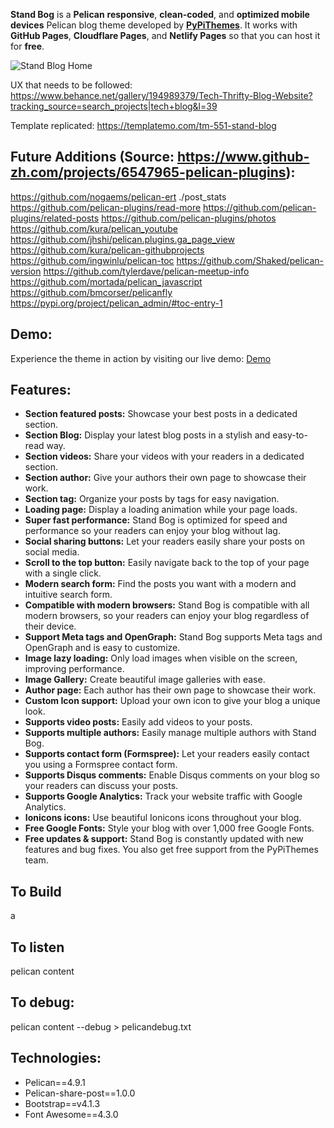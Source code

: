**Stand Bog** is a **Pelican** **responsive**, **clean-coded**, and **optimized mobile devices** Pelican blog theme developed by [**PyPiThemes**](https://pypithemes.com). It works with **GitHub Pages**, **Cloudflare Pages**, and **Netlify Pages** so that you can host it for **free**.


![Stand Blog Home](Home-Stand-Blog-Home.png)

UX that needs to be followed: https://www.behance.net/gallery/194989379/Tech-Thrifty-Blog-Website?tracking_source=search_projects|tech+blog&l=39

Template replicated: https://templatemo.com/tm-551-stand-blog

## Future Additions (Source: https://www.github-zh.com/projects/6547965-pelican-plugins):
https://github.com/nogaems/pelican-ert
./post_stats
https://github.com/pelican-plugins/read-more
https://github.com/pelican-plugins/related-posts
https://github.com/pelican-plugins/photos
https://github.com/kura/pelican_youtube
https://github.com/jhshi/pelican.plugins.ga_page_view
https://github.com/kura/pelican-githubprojects
https://github.com/ingwinlu/pelican-toc
https://github.com/Shaked/pelican-version
https://github.com/tylerdave/pelican-meetup-info
https://github.com/mortada/pelican_javascript
https://github.com/bmcorser/pelicanfly
https://pypi.org/project/pelican_admin/#toc-entry-1


Demo:
-----

Experience the theme in action by visiting our live demo: [Demo](https://stand-blog.pages.dev/)

Features:
---------

*   **Section featured posts:** Showcase your best posts in a dedicated section.
*   **Section Blog:** Display your latest blog posts in a stylish and easy-to-read way.
*   **Section videos:** Share your videos with your readers in a dedicated section.
*   **Section author:** Give your authors their own page to showcase their work.
*   **Section tag:** Organize your posts by tags for easy navigation.
*   **Loading page:** Display a loading animation while your page loads.
*   **Super fast performance:** Stand Bog is optimized for speed and performance so your readers can enjoy your blog without lag.
*   **Social sharing buttons:** Let your readers easily share your posts on social media.
*   **Scroll to the top button:** Easily navigate back to the top of your page with a single click.
*   **Modern search form:** Find the posts you want with a modern and intuitive search form.
*   **Compatible with modern browsers:** Stand Bog is compatible with all modern browsers, so your readers can enjoy your blog regardless of their device.
*   **Support Meta tags and OpenGraph:** Stand Bog supports Meta tags and OpenGraph and is easy to customize.
*   **Image lazy loading:** Only load images when visible on the screen, improving performance.
*   **Image Gallery:** Create beautiful image galleries with ease.
*   **Author page:** Each author has their own page to showcase their work.
*   **Custom Icon support:** Upload your own icon to give your blog a unique look.
*   **Supports video posts:** Easily add videos to your posts.
*   **Supports multiple authors:** Easily manage multiple authors with Stand Bog.
*   **Supports contact form (Formspree):** Let your readers easily contact you using a Formspree contact form.
*   **Supports Disqus comments:** Enable Disqus comments on your blog so your readers can discuss your posts.
*   **Supports Google Analytics:** Track your website traffic with Google Analytics.
*   **Ionicons icons:** Use beautiful Ionicons icons throughout your blog.
*   **Free Google Fonts:** Style your blog with over 1,000 free Google Fonts.
*   **Free updates & support:** Stand Bog is constantly updated with new features and bug fixes. You also get free support from the PyPiThemes team.

## To Build
a

## To listen
pelican content
## To debug:
pelican content --debug > pelicandebug.txt

Technologies:
-------------

*   Pelican==4.9.1
*   Pelican-share-post==1.0.0
*   Bootstrap==v4.1.3
*   Font Awesome==4.3.0
